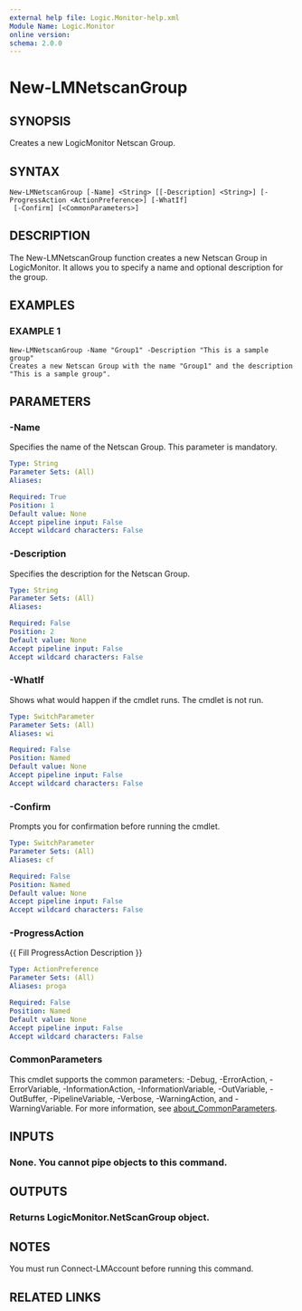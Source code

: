 ```yaml
---
external help file: Logic.Monitor-help.xml
Module Name: Logic.Monitor
online version:
schema: 2.0.0
---
```


# New-LMNetscanGroup

## SYNOPSIS
Creates a new LogicMonitor Netscan Group.

## SYNTAX

```
New-LMNetscanGroup [-Name] <String> [[-Description] <String>] [-ProgressAction <ActionPreference>] [-WhatIf]
 [-Confirm] [<CommonParameters>]
```

## DESCRIPTION
The New-LMNetscanGroup function creates a new Netscan Group in LogicMonitor.
It allows you to specify a name and optional description for the group.

## EXAMPLES

### EXAMPLE 1
```
New-LMNetscanGroup -Name "Group1" -Description "This is a sample group"
Creates a new Netscan Group with the name "Group1" and the description "This is a sample group".
```

## PARAMETERS

### -Name
Specifies the name of the Netscan Group.
This parameter is mandatory.

```yaml
Type: String
Parameter Sets: (All)
Aliases:

Required: True
Position: 1
Default value: None
Accept pipeline input: False
Accept wildcard characters: False
```

### -Description
Specifies the description for the Netscan Group.

```yaml
Type: String
Parameter Sets: (All)
Aliases:

Required: False
Position: 2
Default value: None
Accept pipeline input: False
Accept wildcard characters: False
```

### -WhatIf
Shows what would happen if the cmdlet runs. The cmdlet is not run.

```yaml
Type: SwitchParameter
Parameter Sets: (All)
Aliases: wi

Required: False
Position: Named
Default value: None
Accept pipeline input: False
Accept wildcard characters: False
```

### -Confirm
Prompts you for confirmation before running the cmdlet.

```yaml
Type: SwitchParameter
Parameter Sets: (All)
Aliases: cf

Required: False
Position: Named
Default value: None
Accept pipeline input: False
Accept wildcard characters: False
```

### -ProgressAction
{{ Fill ProgressAction Description }}

```yaml
Type: ActionPreference
Parameter Sets: (All)
Aliases: proga

Required: False
Position: Named
Default value: None
Accept pipeline input: False
Accept wildcard characters: False
```

### CommonParameters
This cmdlet supports the common parameters: -Debug, -ErrorAction, -ErrorVariable, -InformationAction, -InformationVariable, -OutVariable, -OutBuffer, -PipelineVariable, -Verbose, -WarningAction, and -WarningVariable. For more information, see [about_CommonParameters](http://go.microsoft.com/fwlink/?LinkID=113216).

## INPUTS

### None. You cannot pipe objects to this command.
## OUTPUTS

### Returns LogicMonitor.NetScanGroup object.
## NOTES
You must run Connect-LMAccount before running this command.

## RELATED LINKS
